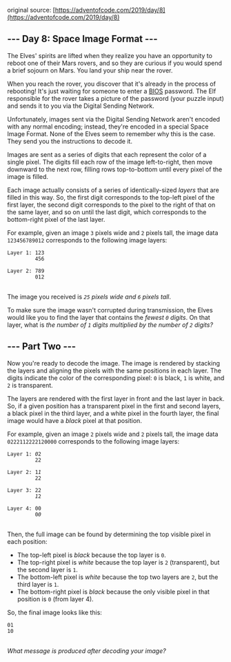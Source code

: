 original source: [https://adventofcode.com/2019/day/8](https://adventofcode.com/2019/day/8)
## --- Day 8: Space Image Format ---
The Elves' spirits are lifted when they realize you have an opportunity to reboot one of their Mars rovers, and so they are curious if you would spend a brief sojourn on Mars. You land your ship near the rover.

When you reach the rover, you discover that it's already in the process of rebooting! It's just waiting for someone to enter a [BIOS](https://en.wikipedia.org/wiki/BIOS) password. The Elf responsible for the rover takes a picture of the password (your puzzle input) and sends it to you via the Digital Sending Network.

Unfortunately, images sent via the Digital Sending Network aren't encoded with any normal encoding; instead, they're encoded in a special Space Image Format.  None of the Elves seem to remember why this is the case. They send you the instructions to decode it.

Images are sent as a series of digits that each represent the color of a single pixel.  The digits fill each row of the image left-to-right, then move downward to the next row, filling rows top-to-bottom until every pixel of the image is filled.

Each image actually consists of a series of identically-sized <em>layers</em> that are filled in this way. So, the first digit corresponds to the top-left pixel of the first layer, the second digit corresponds to the pixel to the right of that on the same layer, and so on until the last digit, which corresponds to the bottom-right pixel of the last layer.

For example, given an image <code>3</code> pixels wide and <code>2</code> pixels tall, the image data <code>123456789012</code> corresponds to the following image layers:

<pre>
<code>Layer 1: 123
         456

Layer 2: 789
         012
</code>
</pre>

The image you received is <em><code>25</code> pixels wide and <code>6</code> pixels tall</em>.

To make sure the image wasn't corrupted during transmission, the Elves would like you to find the layer that contains the <em>fewest <code>0</code> digits</em>.  On that layer, what is <em>the number of <code>1</code> digits multiplied by the number of <code>2</code> digits?</em>


## --- Part Two ---
Now you're ready to decode the image. The image is rendered by stacking the layers and aligning the pixels with the same positions in each layer. The digits indicate the color of the corresponding pixel: <code>0</code> is black, <code>1</code> is white, and <code>2</code> is transparent.

The layers are rendered with the first layer in front and the last layer in back. So, if a given position has a transparent pixel in the first and second layers, a black pixel in the third layer, and a white pixel in the fourth layer, the final image would have a <em>black</em> pixel at that position.

For example, given an image <code>2</code> pixels wide and <code>2</code> pixels tall, the image data <code>0222112222120000</code> corresponds to the following image layers:

<pre>
<code>Layer 1: <em>0</em>2
         22

Layer 2: 1<em>1</em>
         22

Layer 3: 22
         <em>1</em>2

Layer 4: 00
         0<em>0</em>
</code>
</pre>

Then, the full image can be found by determining the top visible pixel in each position:


 - The top-left pixel is <em>black</em> because the top layer is <code>0</code>.
 - The top-right pixel is <em>white</em> because the top layer is <code>2</code> (transparent), but the second layer is <code>1</code>.
 - The bottom-left pixel is <em>white</em> because the top two layers are <code>2</code>, but the third layer is <code>1</code>.
 - The bottom-right pixel is <em>black</em> because the only visible pixel in that position is <code>0</code> (from layer 4).

So, the final image looks like this:

<pre>
<code>01
10
</code>
</pre>

<em>What message is produced after decoding your image?</em>


